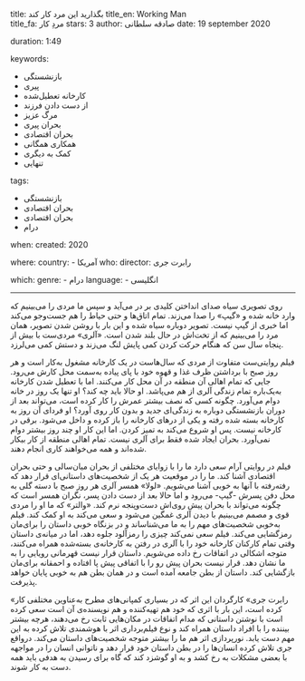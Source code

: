 
title: بگذارید این مرد کار کند 
title_en: Working Man   
title_fa: مردِ کار 
stars: 3
author: صادقه سلطانی
date: 19 september 2020

duration: 1:49

keywords:
  - بازنشستگی
  - پیری
  - کارخانه تعطیل‌شده
  - از دست دادن فرزند
  - مرگ عزیز
  - بحران پیری
  - بحران اقتصادی
  - همکاری همگانی
  - کمک به دیگری
  - تنهایی

tags:
  - بازنشستگی
  - بحران اقتصادی
  - بحران اقتصادی
  - درام  

when:
  created: 2020

where:
  country:
    - آمریکا
who:
  director: رابرت جری
  
which:
  genre:
    - درام
  language:
    - انگلیسی
   
---

روی تصویری سیاه صدای انداختن کلیدی بر در می‌آید و سپس ما مردی را می‌بینیم که وارد خانه شده و «گیپ» را صدا می‌زند. تمام اتاق‌ها و حتی حیاط را هم جست‌و‌جو می‌کند اما خبری از گیپ نیست. تصویر دوباره سیاه شده و این بار با روشن شدن تصویر، همان مرد را می‌بینیم که از تخت‌اش در حال بلند شدن است. «آلری» مردی‌ست با بیش از پنجاه سال سن که هنگام حرکت کردن کمی پایش لنگ می‌زند و دستش کمی می‌لرزد. 

فیلم روایتی‌ست متفاوت از مردی که سال‌هاست در یک کارخانه مشغول به‌کار است و هر روز صبح با برداشتن ظرف غذا و قهوه خود با پای پیاده به‌سمت محل کارش می‌رود. جایی که تمام اهالی آن منطقه در آن محل کار می‌کنند. اما با تعطیل شدن کارخانه به‌یک‌باره تمام زندگی آلری از هم می‌پاشد. او حالا باید چه کند؟ او تنها یک روز در خانه دوام می‌آورد. چگونه کسی که نصف بیشتر عمرش را کار کرده است، می‌تواند بعد از دوران بازنشستگی دوباره به زندگی‌ای جدید و بدون کار روی آورد؟ او فردای آن روز به کارخانه بسته شده رفته و یکی از درهای کارخانه را باز کرده و داخل می‌شود. برقی در کارخانه نیست. پس او شروع می‌کند به تمیز کردن. اما این کار او چند روز بیشتر دوام نمی‌آورد. بحران ایجاد شده فقط برای آلری نیست. تمام اهالی منطقه از کار بیکار شده‌اند و همه می‌خواهند کاری انجام دهند. 

فیلم در روایتی آرام سعی دارد ما را با زوایای مختلفی از بحران میان‌سالی و حتی بحران اقتصادی آشنا کند. ما را در موقعیت هر یک از شخصیت‌های داستانی‌ای قرار دهد که رفته‌رفته با آنها به خوبی آشنا می‌شویم. «لولا» همسر آلری هر روز صبح با دسته گلی به محل دفن پسرش -گیپ- می‌رود و اما حالا بعد از دست دادن پسر، نگران همسر است که چگونه می‌تواند با بحران پیش روی‌اش دست‌وپنجه نرم کند. «والتر» که ما او را مردی قوی و مصمم می‌بینیم با دیدن آلری غمگین می‌شود و سعی می‌کند به او کمک کند. فیلم به‌خوبی شخصیت‌های مهم را به ما می‌شناساند و در بزنگاه خوبی داستان را برای‌مان رمزگشایی می‌کند. فیلم سعی نمی‌کند چیزی را رمزآلود جلوه دهد، اما در میانه‌ی داستان وقتی تمام کارکنان کارخانه خود را با آلری در رفتن به کارخانه‌ی بسته‌شده همراه می‌کنند، متوجه اشکالی در اتفاقات رخ داده می‌شویم. داستان قرار نیست قهرمانی رویایی را به ما نشان دهد. قرار نیست بحران پیش رو را با اتفاقی پیش پا افتاده و احمقانه برای‌مان بازگشایی کند. داستان از بطن جامعه آمده است و در همان بطن هم به خوبی پایان خواهد پذیرفت.

«رابرت جری» کارگردان این اثر که در بسیاری کمپانی‌های مطرح به‌عناوین مختلفی کار کرده است، این بار با اثری که خود هم تهیه‌کننده و هم نویسنده‌ی آن است سعی کرده است با نوشتن داستانی که مدام اتفاقات در مکان‌هایی ثابت رخ می‌دهند، هرچه بیشتر بیننده را با افراد داستان همراه کند‌ و نوع فیلم‌برداری اثر با هوشمندی تلاش کرده به این مهم دست یابد. نورپردازی اثر هم ما را بیشتر متوجه شخصیت‌های داستان می‌کند. درواقع جری تلاش کرده انسان‌ها را در بطن داستان خود قرار دهد و ناتوانی انسان را در مواجهه با بعضی مشکلات به رخ کشد و به او گوشزد کند که گاه برای رسیدن به هدفی باید همه دست به کار شوند.